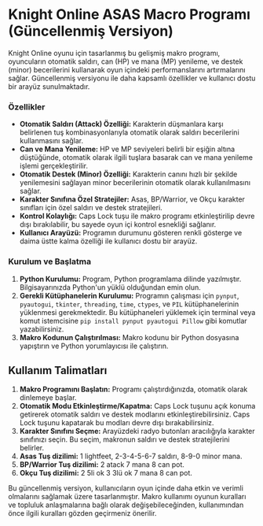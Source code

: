 # Knight Online ASAS Macro Programı (Güncellenmiş Versiyon)

Knight Online oyunu için tasarlanmış bu gelişmiş makro programı, oyuncuların otomatik saldırı, can (HP) ve mana (MP) yenileme, ve destek (minor) becerilerini kullanarak oyun içindeki performanslarını artırmalarını sağlar. Güncellenmiş versiyonu ile daha kapsamlı özellikler ve kullanıcı dostu bir arayüz sunulmaktadır.

### Özellikler

- **Otomatik Saldırı (Attack) Özelliği:** Karakterin düşmanlara karşı belirlenen tuş kombinasyonlarıyla otomatik olarak saldırı becerilerini kullanmasını sağlar.
- **Can ve Mana Yenileme:** HP ve MP seviyeleri belirli bir eşiğin altına düştüğünde, otomatik olarak ilgili tuşlara basarak can ve mana yenileme işlemi gerçekleştirilir.
- **Otomatik Destek (Minor) Özelliği:** Karakterin canını hızlı bir şekilde yenilemesini sağlayan minor becerilerinin otomatik olarak kullanılmasını sağlar.
- **Karakter Sınıfına Özel Stratejiler:** Asas, BP/Warrior, ve Okçu karakter sınıfları için özel saldırı ve destek stratejileri.
- **Kontrol Kolaylığı:** Caps Lock tuşu ile makro programı etkinleştirilip devre dışı bırakılabilir, bu sayede oyun içi kontrol esnekliği sağlanır.
- **Kullanıcı Arayüzü:** Programın durumunu gösteren renkli gösterge ve daima üstte kalma özelliği ile kullanıcı dostu bir arayüz.

### Kurulum ve Başlatma

1. **Python Kurulumu:** Program, Python programlama dilinde yazılmıştır. Bilgisayarınızda Python'un yüklü olduğundan emin olun.
2. **Gerekli Kütüphanelerin Kurulumu:** Programın çalışması için `pynput`, `pyautogui`, `tkinter`, `threading`, `time`, `ctypes`, ve `PIL` kütüphanelerinin yüklenmesi gerekmektedir. Bu kütüphaneleri yüklemek için terminal veya komut istemcisine `pip install pynput pyautogui Pillow` gibi komutlar yazabilirsiniz.
3. **Makro Kodunun Çalıştırılması:** Makro kodunu bir Python dosyasına yapıştırın ve Python yorumlayıcısı ile çalıştırın.

## Kullanım Talimatları

1. **Makro Programını Başlatın:** Programı çalıştırdığınızda, otomatik olarak dinlemeye başlar.
2. **Otomatik Modu Etkinleştirme/Kapatma:** Caps Lock tuşunu açık konuma getirerek otomatik saldırı ve destek modlarını etkinleştirebilirsiniz. Caps Lock tuşunu kapatarak bu modları devre dışı bırakabilirsiniz.
3. **Karakter Sınıfını Seçme:** Arayüzdeki radyo butonları aracılığıyla karakter sınıfınızı seçin. Bu seçim, makronun saldırı ve destek stratejilerini belirler.
4. **Asas Tuş dizilimi:** 1 lightfeet, 2-3-4-5-6-7 saldırı, 8-9-0 minor mana.
5. **BP/Warrior Tuş dizilimi:** 2 atack 7 mana 8 can pot.
6.  **Okçu Tuş dizilimi:** 2 5li ok 3 3lü ok 7 mana 8 can pot.

Bu güncellenmiş versiyon, kullanıcıların oyun içinde daha etkin ve verimli olmalarını sağlamak üzere tasarlanmıştır. Makro kullanımı oyunun kuralları ve topluluk anlaşmalarına bağlı olarak değişebileceğinden, kullanımından önce ilgili kuralları gözden geçirmeniz önerilir.
